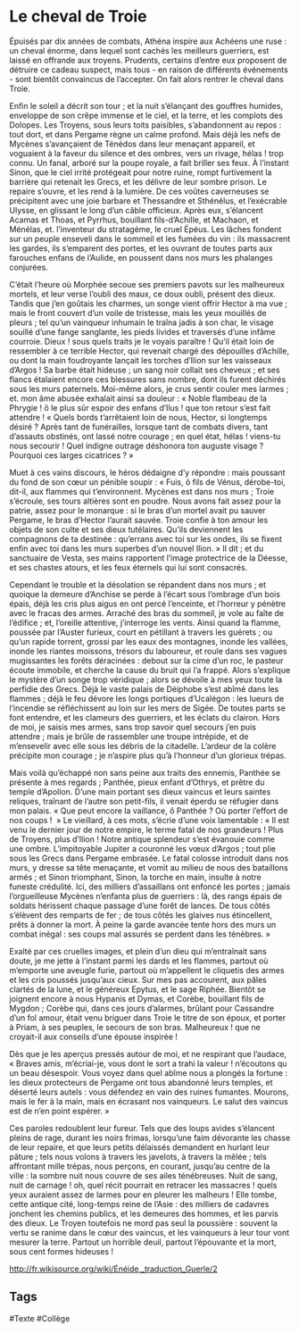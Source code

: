 # Le cheval de Troie

Épuisés par dix années de combats, Athéna inspire aux Achéens une ruse : un cheval énorme, dans lequel sont cachés les meilleurs guerriers, est laissé en offrande aux troyens. Prudents, certains d’entre eux proposent de détruire ce cadeau suspect, mais tous - en raison de différents événements - sont bientôt convaincus de l’accepter. On fait alors rentrer le cheval dans Troie.

Enfin le soleil a décrit son tour ; et la nuit s’élançant des gouffres humides, enveloppe de son crêpe immense et le ciel, et la terre, et les complots des Dolopes. Les Troyens, sous leurs toits paisibles, s’abandonnent au repos : tout dort, et dans Pergame règne un calme profond. Mais déjà les nefs de Mycènes s’avançaient de Ténédos dans leur menaçant appareil, et voguaient à la faveur du silence et des ombres, vers un rivage, hélas ! trop connu. Un fanal, arboré sur la poupe royale, a fait briller ses feux. À l’instant Sinon, que le ciel irrité protégeait pour notre ruine, rompt furtivement la barrière qui retenait les Grecs, et les délivre de leur sombre prison. Le repaire s’ouvre, et les rend à la lumière. De ces voûtes caverneuses se précipitent avec une joie barbare et Thessandre et Sthénélus, et l’exécrable Ulysse, en glissant le long d’un câble officieux. Après eux, s’élancent Acamas et Thoas, et Pyrrhus, bouillant fils-d’Achille, et Machaon, et Ménélas, et. l’inventeur du stratagème, le cruel Épéus. Les lâches fondent sur un peuple enseveli dans le sommeil et les fumées du vin : ils massacrent les gardes, ils s’emparent des portes, et les ouvrant de toutes parts aux farouches enfans de l’Aulide, en poussent dans nos murs les phalanges conjurées.

C’était l’heure où Morphée secoue ses premiers pavots sur les malheureux mortels, et leur verse l’oubli des maux, ce doux oubli, présent des dieux. Tandis que j’en goûtais les charmes, un songe vient offrir Hector à ma vue ; mais le front couvert d’un voile de tristesse, mais les yeux mouillés de pleurs ; tel qu’un vainqueur inhumain le traîna jadis à son char, le visage souillé d’une fange sanglante, les pieds livides et traversés d’une infâme courroie. Dieux ! sous quels traits je le voyais paraître ! Qu’il était loin de ressembler à ce terrible Hector, qui revenait chargé des dépouilles d’Achille, ou dont la main foudroyante lançait les torches d’Ilion sur les vaisseaux d’Argos ! Sa barbe était hideuse ; un sang noir collait ses cheveux ; et ses flancs étalaient encore ces blessures sans nombre, dont ils furent déchirés sous les murs paternels. Moi-même alors, je crus sentir couler mes larmes ; et. mon âme abusée exhalait ainsi sa douleur : « Noble flambeau de la Phrygie ! ô le plus sûr espoir des enfans d’Ilus ! que ton retour s’est fait attendre ! « Quels bords t’arrêtaient loin de nous, Hector, si longtemps désiré ? Après tant de funérailles, lorsque tant de combats divers, tant d’assauts obstinés, ont lassé notre courage ; en quel état, hélas ! viens-tu nous secourir ! Quel indigne outrage déshonora ton auguste visage ? Pourquoi ces larges cicatrices ? »

Muet à ces vains discours, le héros dédaigne d’y répondre : mais poussant du fond de son cœur un pénible soupir : « Fuis, ô fils de Vénus, dérobe-toi, dit-il, aux flammes qui t’environnent. Mycènes est dans nos murs ; Troie s’écroule, ses tours altières sont en poudre. Nous avons fait assez pour la patrie, assez pour le monarque : si le bras d’un mortel avait pu sauver Pergame, le bras d’Hector l’aurait sauvée. Troie confie à ton amour les objets de son culte et ses dieux tutélaires. Qu’ils deviennent les compagnons de ta destinée : qu’errans avec toi sur les ondes, ils se fixent enfin avec toi dans les murs superbes d’un nouvel Ilion. » Il dit ; et du sanctuaire de Vesta, ses mains rapportent l’image protectrice de la Déesse, et ses chastes atours, et les feux éternels qui lui sont consacrés.

Cependant le trouble et la désolation se répandent dans nos murs ; et quoique la demeure d’Anchise se perde à l’écart sous l’ombrage d’un bois épais, déjà les cris plus aigus en ont percé l’enceinte, et l’horreur y pénètre avec le fracas des armes. Arraché des bras du sommeil, je vole au faîte de l’édifice ; et, l’oreille attentive, j’interroge les vents. Ainsi quand la flamme, poussée par l’Auster furieux, court en pétillant à travers les guérets ; ou qu’un rapide torrent, grossi par les eaux des montagnes, inonde les vallées, inonde les riantes moissons, trésors du laboureur, et roule dans ses vagues mugissantes les forêts déracinées : debout sur la cime d’un roc, le pasteur écoute immobile, et cherche la cause du bruit qui l’a frappé.
Alors s’explique le mystère d’un songe trop véridique ; alors se dévoile à mes yeux toute la perfidie des Grecs. Déjà le vaste palais de Déiphobe s’est abîmé dans les flammes ; déjà le feu dévore les longs portiques d’Ucalégon : les lueurs de l’incendie se réfléchissent au loin sur les mers de Sigée. De toutes parts se font entendre, et les clameurs des guerriers, et les éclats du clairon. Hors de moi, je saisis mes armes, sans trop savoir quel secours j’en puis attendre ; mais je brûle de rassembler une troupe intrépide, et de m’ensevelir avec elle sous les débris de la citadelle. L’ardeur de la colère précipite mon courage ; je n’aspire plus qu’à l’honneur d’un glorieux trépas.

Mais voilà qu’échappé non sans peine aux traits des ennemis, Panthée se présente à mes regards ; Panthée, pieux enfant d’Othrys, et prêtre du temple d’Apollon. D’une main portant ses dieux vaincus et leurs saintes reliques, traînant de l’autre son petit-fils, il venait éperdu se réfugier dans mon palais. « Que peut encore la vaillance, ô Panthée ? Où porter l’effort de nos coups !  » Le vieillard, à ces mots, s’écrie d’une voix lamentable : « Il est venu le dernier jour de notre empire, le terme fatal de nos grandeurs ! Plus de Troyens, plus d’Ilion ! Notre antique splendeur s’est évanouie comme une ombre. L’impitoyable Jupiter a couronné les vœux d’Argos ; tout plie sous les Grecs dans Pergame embrasée. Le fatal colosse introduit dans nos murs, y dresse sa tête menaçante, et vomit au milieu de nous des bataillons armés ; et Sinon triomphant, Sinon, la torche en main, insulte à notre funeste crédulité. Ici, des milliers d’assaillans ont enfoncé les portes ; jamais l’orgueilleuse Mycènes n’enfanta plus de guerriers : là, des rangs épais de soldats hérissent chaque passage d’une forêt de lances. De tous côtés s’élèvent des remparts de fer ; de tous côtés les glaives nus étincellent, prêts à donner la mort. À peine la garde avancée tente hors des murs un combat inégal : ses coups mal assurés se perdent dans les ténèbres. »

Exalté par ces cruelles images, et plein d’un dieu qui m’entraînait sans doute, je me jette à l’instant parmi les dards et les flammes, partout où m’emporte une aveugle furie, partout où m’appellent le cliquetis des armes et les cris poussés jusqu’aux cieux. Sur mes pas accourent, aux pâles clartés de la lune, et le généreux Epytus, et le sage Riphée. Bientôt se joignent encore à nous Hypanis et Dymas, et Corèbe, bouillant fils de Mygdon ; Corèbe qui, dans ces jours d’alarmes, brûlant pour Cassandre d’un fol amour, était venu briguer dans Troie le titre de son époux, et porter à Priam, à ses peuples, le secours de son bras. Malheureux ! que ne croyait-il aux conseils d’une épouse inspirée !

Dès que je les aperçus pressés autour de moi, et ne respirant que l’audace, « Braves amis, m’écriai-je, vous dont le sort a trahi la valeur ! n’écoutons qu un beau désespoir. Vous voyez dans quel abîme nous a plongés la fortune : les dieux protecteurs de Pergame ont tous abandonné leurs temples, et déserté leurs autels : vous défendez en vain des ruines fumantes. Mourons, mais le fer à la main, mais en écrasant nos vainqueurs. Le salut des vaincus est de n’en point espérer. » 

Ces paroles redoublent leur fureur. Tels que des loups avides s’élancent pleins de rage, durant les noirs frimas, lorsqu’une faim dévorante les chasse de leur repaire, et que leurs petits délaissés demandent en hurlant leur pâture ; tels nous volons à travers les javelots, à travers la mêlée ; tels affrontant mille trépas, nous perçons, en courant, jusqu’au centre de la ville : la sombre nuit nous couvre de ses ailes ténébreuses. Nuit de sang, nuit de carnage ! oh, quel récit pourrait en retracer les massacres ! quels yeux auraient assez de larmes pour en pleurer les malheurs ! Elle tombe, cette antique cité, long-temps reine de l’Asie : des milliers de cadavres jonchent les chemins publics, et les demeures des hommes, et les parvis des dieux. Le Troyen toutefois ne mord pas seul la poussière : souvent la vertu se ranime dans le cœur des vaincus, et les vainqueurs à leur tour vont mesurer la terre. Partout un horrible deuil, partout l’épouvante et la mort, sous cent formes hideuses !

http://fr.wikisource.org/wiki/Énéide,_traduction_Guerle/2

## Tags

#Texte #Collège 